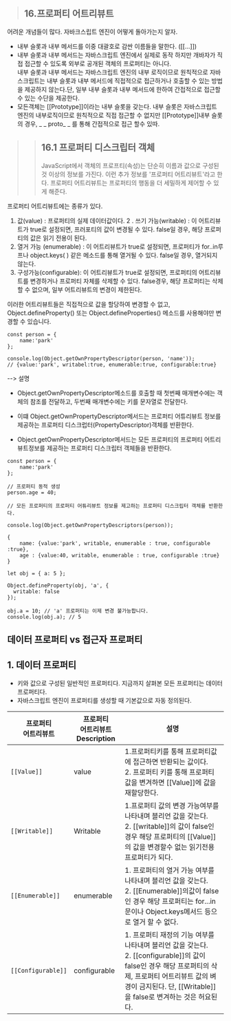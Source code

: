 > ## 16.프로퍼티 어트리뷰트

어려운 개념들이 많다.
자바크스립트 엔진이 어떻게 돌아가는지 알자.

- 내부 슬롯과 내부 메서드를 이중 대괄호로 감싼 이름들을 말한다.
  ([[...]])
- 내부 슬롯과 내부 메서드는 자바스크립트 엔진에서 실제로 동작 하지만
  개바자가 직접 접근할 수 있도록 외부로 공개된 객체의 프로퍼티는 아니다.<br>
  내부 슬롯과 내부 메서드는 자바스크립트 엔진의 내부 로직이므로 원칙적으로 자바스크립트는 내부 슬롯과 내부 메서드에 직접적으로 접근하거나 호출할 수 있는 방법을 제공하지 않는다.단, 일부 내부 슬롯과 내부 메서드에 한하여 간접적으로 접근할 수 있는 수단을 제공한다.
- 모든객체는 [[Prototype]]이라는 내부 슬롯을 갖는다. 내부 슬롯은 자바스크립트 엔진의 내부로직이므로 원칙적으로 직접 접근할 수 없지만 [[Prototype]]내부 슬롯의 경우, \_ _ proto_ \_ 를 통해 간접적으로 접근 할수 있따.

> > ## 16.1 프로퍼티 디스크립터 객체
> >
> > JavaScript에서 객체의 프로프티(속성)는 단순히 이름과 값으로 구성된것 이상의 정보를 가진다. 이런 추가 정보를 '프로퍼티 어트리뷰트'라고 한다. 프로퍼티 어트리뷰트는 프로퍼티의 행동을 더 세밀하게
> > 제어할 수 있게 해준다.

프로퍼티 어트리뷰트에는 종류가 있다.

1. 값(value) : 프로퍼티의 실제 데이터값이다.
   2 . 쓰기 가능(writable) : 이 어트리뷰트가 true로 설정되면, 프러포티의 값이 변경될 수 있다.
   false일 경우, 해당 프로퍼티의 값은 읽기 전용이 된다.
2. 열거 가능 (enumerable) : 이 어트리뷰트가 true로 설정되면, 프로퍼티가 for..in루프나 object.keys( )
   같은 메소드를 통해 열거될 수 있다. false일 경우, 열거되지 않는다.
3. 구성가능(configurable): 이 어트리뷰트가 true로 설정되면, 프로퍼티의 어트리뷰트를 변경하거나
   프로퍼티 자체를 삭제할 수 있다. false경우, 해당 프로퍼티는 삭제할 수 없으며, 일부
   어트리뷰트의 변경이 제한된다.

이러한 어트리뷰트들은 직접적으로 값을 할당하여 변경할 수 없고,
Object.defineProperty() 또는 Object.defineProperties() 메소드를 사용해야만 변경할 수 있습니다.

```
const person = {
    name:'park'
};

console.log(Object.getOwnPropertyDescriptor(person, 'name'));
// {value:'park', writabel:true, enumerable:true, configurable:true}

```

--> 설명<br>

- Object.getOwnPropertyDescriptor메소드를 호출할 때 첫번째 매개변수에는 객체의 참조를 전달하고, 두번째 매개변수에는 키를 문자열로 전달한다.
- 이떄 Object.getOwnPropertyDescriptor메서드는 프로퍼티 어튜리뷰트 정보를 제공하는 프로퍼티 디스크럽터(PropertyDescriptor)객체를 반환한다.

- Object.getOwnPropertyDescriptor메서드는 모든 프로퍼티의 프로퍼티 어트리뷰트정보를 제공하는 프로퍼티 디스크립터 객체들을 반환한다.

```
const person = {
    name:'park'
};

// 프로퍼티 동적 생성
person.age = 40;

// 모든 프로퍼티의 프로퍼티 어튜리뷰트 정보를 제고하는 프로퍼티 디스크립터 객체를 반환한다.

console.log(Object.getOwnPropertyDescriptors(person));

{
    name: {value:'park', writable, enumerable : true, configurable :true},
    age : {value:40, writable, enumerable : true, configurable :true}
}
```

```
let obj = { a: 5 };

Object.defineProperty(obj, 'a', {
  writable: false
});

obj.a = 10; // 'a' 프로퍼티는 이제 변경 불가능합니다.
console.log(obj.a); // 5
```

## 데이터 프로퍼티 vs 접근자 프로퍼티

## 1. 데이터 프로퍼티

- 키와 값으로 구성된 일반적인 프로퍼티다. 지금까지 살펴본 모든 프로퍼티는 데이터 프로퍼티다.
- 자바스크립트 엔진이 프로퍼티를 생성할 때 기본값으로 자동 정의된다. <br>

| 프로퍼티<br> 어트리뷰트 | 프로퍼티<br>어트리뷰트Description | 설명                                                                                                                                                                                                                        |
| ----------------------- | --------------------------------- | --------------------------------------------------------------------------------------------------------------------------------------------------------------------------------------------------------------------------- |
| `[[Value]]`             | value                             | 1.프로퍼티키를 통해 프로퍼티값에 접근하면 반환되는 값이다. <br>2. 프로퍼티 키를 통해 프로퍼티값을 변겨하면 [[Value]]에 값을 재할당한다.                                                                                     |
| `[[Writable]]`          | Writable                          | 1.프로퍼티 값의 변경 가능여부를 나타내며 블리언 값을 갖는다.<br>2. [[writable]]의 값이 false인 경우 해당 프로퍼티의 [[Value]]의 값을 변경할수 없는 읽기전용 프로퍼티가 되다.                                                |
| `[[Enumerable]]`        | enumerable                        | 1. 프로퍼티의 열거 가능 여부를 나타내며 블리언 값을 갖는다.<br>2. [[Enumerable]]의값이 false인 경우 해당 프로퍼티는 for...in문이나 Object.keys메서드 등으로 열거 할 수 없다.                                                |
| `[[Configurable]]`      | configurable                      | 1. 프로퍼티 재정의 기능 여부를 나타내며 블리언 값을 갖는다.<br> 2. [[configurable]]의 값이 false인 경우 해당 프로퍼티의 삭제, 프로퍼티 어트리뷰트 값의 벼경이 금지된다. 단, [[Writable]] 을 false로 변겨하는 것은 허요된다. |
